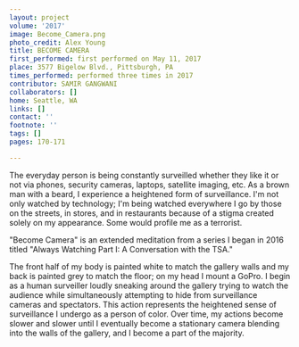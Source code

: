 ```yaml
---
layout: project
volume: '2017'
image: Become_Camera.png
photo_credit: Alex Young
title: BECOME CAMERA
first_performed: first performed on May 11, 2017
place: 3577 Bigelow Blvd., Pittsburgh, PA
times_performed: performed three times in 2017
contributor: SAMIR GANGWANI
collaborators: []
home: Seattle, WA
links: []
contact: ''
footnote: ''
tags: []
pages: 170-171

---
```


The everyday person is being constantly surveilled whether they like it or not via phones, security cameras, laptops, satellite imaging, etc. As a brown man with a beard, I experience a heightened form of surveillance. I'm not only watched by technology; I'm being watched everywhere I go by those on the streets, in stores, and in restaurants because of a stigma created solely on my appearance. Some would profile me as a terrorist.

"Become Camera" is an extended meditation from a series I began in 2016 titled "Always Watching Part I: A Conversation with the TSA."

The front half of my body is painted white to match the gallery walls and my back is painted grey to match the floor; on my head I mount a GoPro. I begin as a human surveiller loudly sneaking around the gallery trying to watch the audience while simultaneously attempting to hide from surveillance cameras and spectators. This action represents the heightened sense of surveillance I undergo as a person of color. Over time, my actions become slower and slower until I eventually become a stationary camera blending into the walls of the gallery, and I become a part of the majority.
